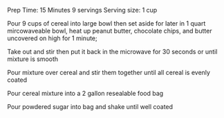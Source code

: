 Prep Time: 15 Minutes
9 servings
Serving size: 1 cup

Pour 9 cups of cereal into large bowl then set aside for later
in 1 quart mircowaveable bowl, heat up peanut butter, chocolate chips, and butter uncovered on high for 1 minute;

Take out and stir then put it back in the microwave for 30 seconds or until mixture is smooth

Pour mixture over cereal and stir them together until all cereal is evenly coated

Pour cereal mixture into a 2 gallon resealable food bag

Pour powdered sugar into bag and shake until well coated
